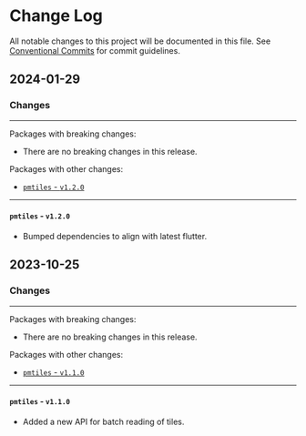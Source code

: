# Change Log

All notable changes to this project will be documented in this file.
See [Conventional Commits](https://conventionalcommits.org) for commit guidelines.

## 2024-01-29

### Changes

---

Packages with breaking changes:

 - There are no breaking changes in this release.

Packages with other changes:

 - [`pmtiles` - `v1.2.0`](#pmtiles---v120)

---

#### `pmtiles` - `v1.2.0`

 - Bumped dependencies to align with latest flutter.


## 2023-10-25

### Changes

---

Packages with breaking changes:

 - There are no breaking changes in this release.

Packages with other changes:

 - [`pmtiles` - `v1.1.0`](#pmtiles---v110)

---

#### `pmtiles` - `v1.1.0`

 - Added a new API for batch reading of tiles.

